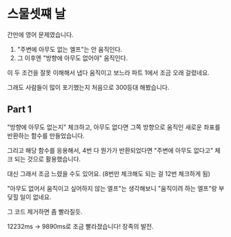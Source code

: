 # 스물셋쨰 날

간만에 영어 문제였습니다.

1. "주변에 아무도 없는 엘프"는 안 움직인다.
2. 그 이후엔 "방향에 아무도 없어야" 움직인다.

이 두 조건을 잘못 이해해서 냅다 움직이고 보느라 파트 1에서 조금 오래 걸렸네요.

그래도 사람들이 많이 포기했는지 처음으로 300등대 해봤습니다.

## Part 1

"방향에 아무도 없는지" 체크하고, 아무도 없다면 그쪽 방향으로 움직인 새로운 좌표를 반환하는 함수를 만들었습니다.

그리고 해당 함수를 응용해서, 4번 다 뭔가가 반환되었다면 "주변에 아무도 없다고" 체크 되는 것으로 활용했습니다.

대신 그래서 조금 느렸을 수도 있어요. (8번만 체크해도 되는 걸 12번 체크하게 됨)

"아무도 없어서 움직이고 싶어하지 않는 엘프"는 생각해보니 "움직이려 하는 엘프"랑 부딪힐 일이 없네요.

그 코드 제거하면 좀 빨라질듯.

12232ms -> 9890ms로 조금 빨라졌습니다! 장족의 발전.

##
